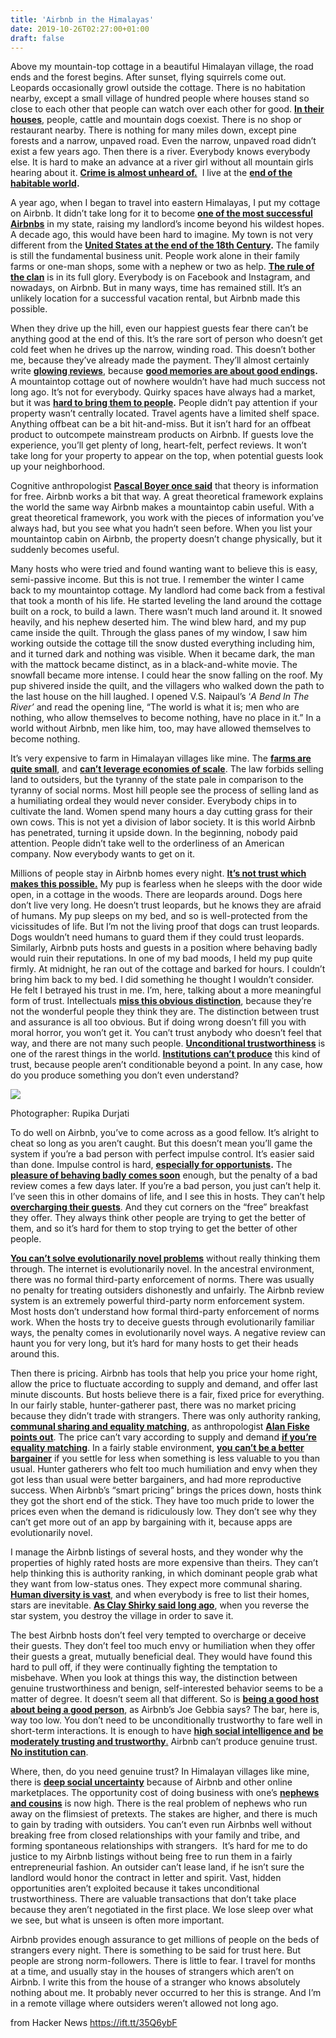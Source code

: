 ```yaml
---
title: 'Airbnb in the Himalayas'
date: 2019-10-26T02:27:00+01:00
draft: false
---
```


Above my mountain-top cottage in a beautiful Himalayan village, the road ends and the forest begins. After sunset, flying squirrels come out. Leopards occasionally growl outside the cottage. There is no habitation nearby, except a small village of hundred people where houses stand so close to each other that people can watch over each other for good. **[In their houses](https://in.pinterest.com/pin/322007442090355120/?lp=true)**, people, cattle and mountain dogs coexist. There is no shop or restaurant nearby. There is nothing for many miles down, except pine forests and a narrow, unpaved road. Even the narrow, unpaved road didn’t exist a few years ago. Then there is a river. Everybody knows everybody else. It is hard to make an advance at a river girl without all mountain girls hearing about it. **[Crime is almost unheard of.](http://www.neighbourhoodinfo.co.in/crime/Himachal-Pradesh)**  I live at the **[end of the habitable world](https://www.amazon.com/Kulu-Habitable-World-Penelope-Chetwode/dp/0719524318).**

A year ago, when I began to travel into eastern Himalayas, I put my cottage on Airbnb. It didn’t take long for it to become **[one of the most successful Airbnbs](https://www.airbnb.co.in/rooms/23780166)** in my state, raising my landlord’s income beyond his wildest hopes. A decade ago, this would have been hard to imagine. My town is not very different from the **[United States at the end of the 18th Century](https://www.amazon.com/Visible-Hand-Managerial-Revolution-American/dp/0674940520).** The family is still the fundamental business unit. People work alone in their family farms or one-man shops, some with a nephew or two as help. **[The rule of the clan](https://www.amazon.com/Rule-Clan-Ancient-Organization-Individual/dp/0374252815)** is in its full glory. Everybody is on Facebook and Instagram, and nowadays, on Airbnb. But in many ways, time has remained still. It’s an unlikely location for a successful vacation rental, but Airbnb made this possible.

When they drive up the hill, even our happiest guests fear there can’t be anything good at the end of this. It’s the rare sort of person who doesn’t get cold feet when he drives up the narrow, winding road. This doesn’t bother me, because they’ve already made the payment. They’ll almost certainly write [**glowing reviews**](https://www.airbnb.co.in/users/show/178414622), because **[good memories are about good endings](https://en.wikipedia.org/wiki/Peak%E2%80%93end_rule).** A mountaintop cottage out of nowhere wouldn’t have had much success not long ago. It’s not for everybody. Quirky spaces have always had a market, but it was **[hard to bring them to people](https://www.amazon.com/Long-Tail-Future-Business-Selling/dp/1401309666).** People didn’t pay attention if your property wasn’t centrally located. Travel agents have a limited shelf space. Anything offbeat can be a bit hit-and-miss. But it isn’t hard for an offbeat product to outcompete mainstream products on Airbnb. If guests love the experience, you’ll get plenty of long, heart-felt, perfect reviews. It won’t take long for your property to appear on the top, when potential guests look up your neighborhood.

Cognitive anthropologist **[Pascal Boyer once said](https://www.gnxp.com/WordPress/2017/09/23/postcolonialism-as-theory-often-fails-it-would-be-nice-to-actually-know-something/)** that theory is information for free. Airbnb works a bit that way. A great theoretical framework explains the world the same way Airbnb makes a mountaintop cabin useful. With a great theoretical framework, you work with the pieces of information you’ve always had, but you see what you hadn’t seen before. When you list your mountaintop cabin on Airbnb, the property doesn’t change physically, but it suddenly becomes useful.

Many hosts who were tried and found wanting want to believe this is easy, semi-passive income. But this is not true. I remember the winter I came back to my mountaintop cottage. My landlord had come back from a festival that took a month of his life. He started leveling the land around the cottage built on a rock, to build a lawn. There wasn’t much land around it. It snowed heavily, and his nephew deserted him. The wind blew hard, and my pup came inside the quilt. Through the glass panes of my window, I saw him working outside the cottage till the snow dusted everything including him, and it turned dark and nothing was visible. When it became dark, the man with the mattock became distinct, as in a black-and-white movie. The snowfall became more intense. I could hear the snow falling on the roof. My pup shivered inside the quilt, and the villagers who walked down the path to the last house on the hill laughed. I opened V.S. Naipaul’s ‘_A Bend In The River’_ and read the opening line, “The world is what it is; men who are nothing, who allow themselves to become nothing, have no place in it.” In a world without Airbnb, men like him, too, may have allowed themselves to become nothing.

It’s very expensive to farm in Himalayan villages like mine. The **[farms are quite small](https://www.livemint.com/Politics/SOG43o5ypqO13j0QflaawM/The-land-challenge-underlying-Indias-farm-crisis.html)**, and **[can’t leverage economies of scale](https://www.vox.com/the-goods/2019/7/11/20681454/farms-airbnb-vacation-rentals)**. The law forbids selling land to outsiders, but the tyranny of the state pale in comparison to the tyranny of social norms. Most hill people see the process of selling land as a humiliating ordeal they would never consider. Everybody chips in to cultivate the land. Women spend many hours a day cutting grass for their own cows. This is not yet a division of labor society. It is this world Airbnb has penetrated, turning it upside down. In the beginning, nobody paid attention. People didn’t take well to the orderliness of an American company. Now everybody wants to get on it.

Millions of people stay in Airbnb homes every night. **[It’s not trust which makes this possible.](https://www.airbnb.co.in/trust)** My pup is fearless when he sleeps with the door wide open, in a cottage in the woods. There are leopards around. Dogs here don’t live very long. He doesn’t trust leopards, but he knows they are afraid of humans. My pup sleeps on my bed, and so is well-protected from the vicissitudes of life. But I’m not the living proof that dogs can trust leopards. Dogs wouldn’t need humans to guard them if they could trust leopards. Similarly, Airbnb puts hosts and guests in a position where behaving badly would ruin their reputations. In one of my bad moods, I held my pup quite firmly. At midnight, he ran out of the cottage and barked for hours. I couldn’t bring him back to my bed. I did something he thought I wouldn’t consider. He felt I betrayed his trust in me. I’m, here, talking about a more meaningful form of trust. Intellectuals **[miss this obvious distinction](https://www.amazon.com/gp/product/B00F8J8OPQ/ref=dbs_a_def_rwt_hsch_vapi_taft_p1_i0)**, because they’re not the wonderful people they think they are. The distinction between trust and assurance is all too obvious. But if doing wrong doesn’t fill you with moral horror, you won’t get it. You can’t trust anybody who doesn’t feel that way, and there are not many such people. **[Unconditional trustworthiness](https://books.google.co.in/books?id=YJxpAgAAQBAJ&pg=PA173&lpg=PA173&dq=Unconditional+trustworthiness&source=bl&ots=3qZ_w_1fhq&sig=ACfU3U0rgu9Y9XhgWLBkb1Rc-CChdykasw&hl=en&sa=X&ved=2ahUKEwijhtTXs5PlAhVPILcAHYzmD8YQ6AEwDnoECAkQAQ#v=onepage&q=Unconditional%20)** is one of the rarest things in the world. **[Institutions can’t produce](https://www.amazon.com/Culture-Matters-Most-David-Rose/dp/0199330727)** this kind of trust, because people aren’t conditionable beyond a point. In any case, how do you produce something you don’t even understand?

![](https://veridici.com/wp-content/uploads/2019/10/IMG-20190727-WA0066-01.jpeg)

Photographer: Rupika Durjati

To do well on Airbnb, you’ve to come across as a good fellow. It’s alright to cheat so long as you aren’t caught. But this doesn’t mean you’ll game the system if you’re a bad person with perfect impulse control. It’s easier said than done. Impulse control is hard, **[especially for opportunists](https://www.amazon.com/Passions-Within-Reason-Strategic-Emotions/dp/0393960226).** The **[pleasure of behaving badly comes soon](https://en.wikipedia.org/wiki/Matching_law)** enough, but the penalty of a bad review comes a few days later. If you’re a bad person, you just can’t help it. I’ve seen this in other domains of life, and I see this in hosts. They can’t help **[overcharging their guests](https://www.fff.org/explore-freedom/article/can-business-overcharge-customers/)**. And they cut corners on the “free” breakfast they offer. They always think other people are trying to get the better of them, and so it’s hard for them to stop trying to get the better of other people.

**[You can’t solve evolutionarily novel problems](https://www.amazon.com/Intelligence-Paradox-Intelligent-Choice-Always/dp/0470586958)** without really thinking them through. The internet is evolutionarily novel. In the ancestral environment, there was no formal third-party enforcement of norms. There was usually no penalty for treating outsiders dishonestly and unfairly. The Airbnb review system is an extremely powerful third-party norm enforcement system. Most hosts don’t understand how formal third-party enforcement of norms work. When the hosts try to deceive guests through evolutionarily familiar ways, the penalty comes in evolutionarily novel ways. A negative review can haunt you for very long, but it’s hard for many hosts to get their heads around this.

Then there is pricing. Airbnb has tools that help you price your home right, allow the price to fluctuate according to supply and demand, and offer last minute discounts. But hosts believe there is a fair, fixed price for everything. In our fairly stable, hunter-gatherer past, there was no market pricing because they didn’t trade with strangers. There was only authority ranking, **[communal sharing and equality matching](https://www.amazon.com/Blank-Slate-Modern-Denial-Nature/dp/0142003344)**, as anthropologist **[Alan Fiske points out](https://en.wikipedia.org/wiki/Relational_models_theory)**. The price can’t vary according to supply and demand **[if you’re equality matching](https://www.econlib.org/archives/2004/01/economics_and_e.html)**. In a fairly stable environment, **[you can’t be a better bargainer](http://www.daviddfriedman.com/Academic/econ_and_evol_psych/economics_and_evol_psych.html)** if you settle for less when something is less valuable to you than usual. Hunter gatherers who felt too much humiliation and envy when they got less than usual were better bargainers, and had more reproductive success. When Airbnb’s “smart pricing” brings the prices down, hosts think they got the short end of the stick. They have too much pride to lower the prices even when the demand is ridiculously low. They don’t see why they can’t get more out of an app by bargaining with it, because apps are evolutionarily novel.

I manage the Airbnb listings of several hosts, and they wonder why the properties of highly rated hosts are more expensive than theirs. They can’t help thinking this is authority ranking, in which dominant people grab what they want from low-status ones. They expect more communal sharing. **[Human diversity is vast](https://www.lesswrong.com/posts/baTWMegR42PAsH9qJ/generalizing-from-one-example)**, and when everybody is free to list their homes, stars are inevitable. **[As Clay Shirky said long ago](http://www.shirky.com/writings/herecomeseverybody/powerlaw_weblog.html)**, when you reverse the star system, you destroy the village in order to save it.

The best Airbnb hosts don’t feel very tempted to overcharge or deceive their guests. They don’t feel too much envy or humiliation when they offer their guests a great, mutually beneficial deal. They would have found this hard to pull off, if they were continually fighting the temptation to misbehave. When you look at things this way, the distinction between genuine trustworthiness and benign, self-interested behavior seems to be a matter of degree. It doesn’t seem all that different. So is **[being a good host about being a good person](https://airbnb.design/designing-for-trust/)**, as Airbnb’s Joe Gebbia says? The bar, here is, way too low. You don’t need to be unconditionally trustworthy to fare well in short-term interactions. It is enough to have **[high social intelligence and](http://citeseerx.ist.psu.edu/viewdoc/download?doi=10.1.1.912.6241&rep=rep1&type=pdf)** [**be moderately trusting and trustworthy**.](http://citeseerx.ist.psu.edu/viewdoc/download?doi=10.1.1.912.6241&rep=rep1&type=pdf) Airbnb can’t produce genuine trust. **[No institution can](https://www.amazon.com/Culture-Matters-Most-David-Rose/dp/0199330727)**.

Where, then, do you need genuine trust? In Himalayan villages like mine, there is **[deep social uncertainty](http://www.human-sociality.net/toshio-yamagishi/english/books/index.cgi)** because of Airbnb and other online marketplaces. The opportunity cost of doing business with one’s **[nephews and cousins](https://books.google.co.in/books?id=APYDLwkiFBkC&pg=PA193&lpg=PA193&dq=nephew+and+cousins+himalayas&source=bl&ots=GxVvnLoiKk&sig=ACfU3U276dYULxYZ6IZddg-l3GFsCyvLYA&hl=en&sa=X&ved=2ahUKEwjnvfrirJPlAhVFWH0KHaMXD_oQ6AEwG3oECAgQAQ#v=onepage&q=nephew%20and%20co)** is now high. There is the real problem of nephews who run away on the flimsiest of pretexts. The stakes are higher, and there is much to gain by trading with outsiders. You can’t even run Airbnbs well without breaking free from closed relationships with your family and tribe, and forming spontaneous relationships with strangers.  It’s hard for me to do justice to my Airbnb listings without being free to run them in a fairly entrepreneurial fashion. An outsider can’t lease land, if he isn’t sure the landlord would honor the contract in letter and spirit. Vast, hidden opportunities aren’t exploited because it takes unconditional trustworthiness. There are valuable transactions that don’t take place because they aren’t negotiated in the first place. We lose sleep over what we see, but what is unseen is often more important. 

Airbnb provides enough assurance to get millions of people on the beds of strangers every night. There is something to be said for trust here. But people are strong norm-followers. There is little to fear. I travel for months at a time, and usually stay in the houses of strangers which aren’t on Airbnb. I write this from the house of a stranger who knows absolutely nothing about me. It probably never occurred to her this is strange. And I’m in a remote village where outsiders weren’t allowed not long ago.

  
  
from Hacker News https://ift.tt/35Q6ybF